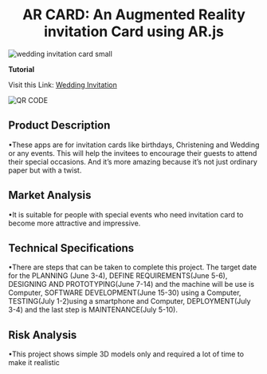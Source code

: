 <h1 align="center">AR CARD: An Augmented Reality invitation Card using AR.js </h1>

![wedding invitation card small](https://user-images.githubusercontent.com/106570017/178213796-dde517ca-1e11-4a60-982e-c718df6fb101.png)

**Tutorial**

Visit this Link: [Wedding Invitation](https://johnbenedictcastillo.github.io/bscsA/cruz-malabanan/)

![QR CODE](https://user-images.githubusercontent.com/106570017/178169833-40bda642-a014-4a91-bae6-cc6f2eb01859.png)


## Product Description 

•These apps are for invitation cards like birthdays, 
Christening and Wedding or any events. This will help the invitees to encourage
their guests to attend their special occasions. And it’s more amazing because it’s not 
just ordinary paper but with a twist.

## Market Analysis

•It is suitable for people with special events who
need invitation card to become more attractive and impressive.

## Technical Specifications

•There are steps that can be taken to complete this project.
The target date for the PLANNING (June 3-4), DEFINE REQUIREMENTS(June 5-6), 
DESIGNING AND PROTOTYPING(June 7-14) and the machine  will be use is Computer, 
SOFTWARE DEVELOPMENT(June 15-30) using a Computer, TESTING(July 1-2)using a smartphone
 and Computer, 
DEPLOYMENT(July 3-4) and the last step is MAINTENANCE(July 5-10).

## Risk Analysis

•This project shows simple 3D models only and required a lot of 
time to make it realistic

